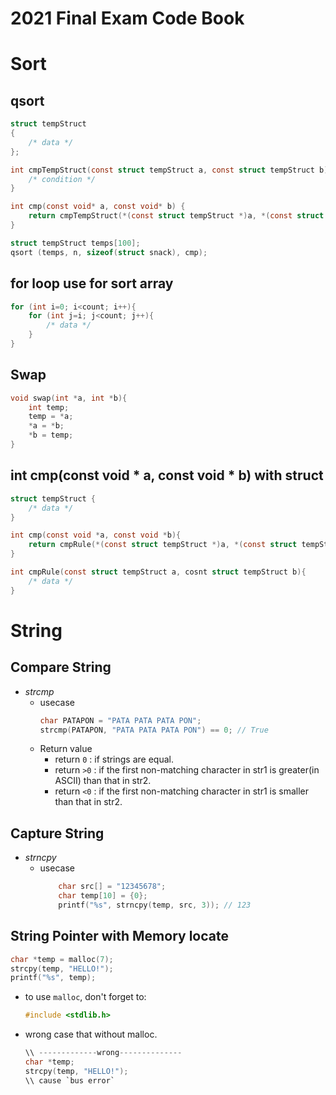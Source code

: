 # 2021 Final Exam Code Book
# Sort
## qsort
```c
struct tempStruct
{
    /* data */
};

int cmpTempStruct(const struct tempStruct a, const struct tempStruct b){
    /* condition */
}

int cmp(const void* a, const void* b) {               
    return cmpTempStruct(*(const struct tempStruct *)a, *(const struct tempStruct *)b);
}

struct tempStruct temps[100];
qsort (temps, n, sizeof(struct snack), cmp);
```

## for loop use for sort array
```c
for (int i=0; i<count; i++){
    for (int j=i; j<count; j++){
        /* data */
    }
}
```

## Swap
```c
void swap(int *a, int *b){
    int temp;
    temp = *a;
    *a = *b;
    *b = temp;
}
```

## int cmp(const void * a, const void * b) with struct
```c
struct tempStruct {
    /* data */
}

int cmp(const void *a, const void *b){
    return cmpRule(*(const struct tempStruct *)a, *(const struct tempStruct *)b);
}

int cmpRule(const struct tempStruct a, cosnt struct tempStruct b){
    /* data */
}

```

# String
## Compare String
- *strcmp*
    - usecase
        ```c
        char PATAPON = "PATA PATA PATA PON";    
        strcmp(PATAPON, "PATA PATA PATA PON") == 0; // True
        ```
    - Return value
      - return `0` : if strings are equal.
      - return `>0` : if the first non-matching character in str1 is greater(in ASCII) than that in str2.
      - return `<0` : if the first non-matching character in str1 is smaller than that in str2.
## Capture String
- *strncpy*
    - usecase
        ```c
            char src[] = "12345678";
            char temp[10] = {0};
            printf("%s", strncpy(temp, src, 3)); // 123
        ```
## String Pointer with Memory locate
```c
char *temp = malloc(7);
strcpy(temp, "HELLO!");
printf("%s", temp);
```
- to use `malloc`, don't forget to:
    ```c
    #include <stdlib.h>
    ```
- wrong case that without malloc.
    ```c
    \\ -------------wrong--------------
    char *temp;
    strcpy(temp, "HELLO!");
    \\ cause `bus error`
    ```

